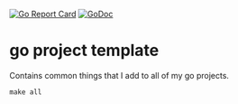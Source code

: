 [![Go Report Card](https://goreportcard.com/badge/github.com/cameronbrill/go-project-template)](https://goreportcard.com/report/github.com/cameronbrill/go-project-template)
[![GoDoc](https://godoc.org/github.com/cameronbrill/go-project-template?status.svg)](https://godoc.org/github.com/cameronbrill/go-project-template)

# go project template

Contains common things that I add to all of my go projects.

`make all`

